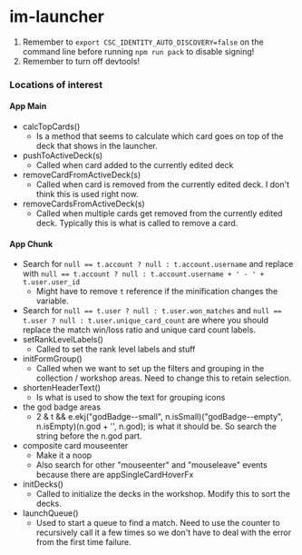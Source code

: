 # im-launcher

1. Remember to `export CSC_IDENTITY_AUTO_DISCOVERY=false` on the command line before
running `npm run pack` to disable signing!
2. Remember to turn off devtools!

### Locations of interest
#### App Main
- calcTopCards() 
  - Is a method that seems to calculate which card goes on top of the deck that shows in the launcher.
- pushToActiveDeck(s)
  - Called when card added to the currently edited deck
- removeCardFromActiveDeck(s)
  - Called when card is removed from the currently edited deck. I don't think this is used
right now.
- removeCardsFromActiveDeck(s)
  - Called when multiple cards get removed from the currently edited deck. Typically
this is what is called to remove a card.

#### App Chunk
- Search for `null == t.account ? null : t.account.username` and replace with `null == t.account ? null : t.account.username + ' - ' + t.user.user_id`
  - Might have to remove `t` reference if the minification changes the variable.
- Search for `null == t.user ? null : t.user.won_matches` and `null == t.user ? null : t.user.unique_card_count` are where
you should replace the match win/loss ratio and unique card count labels.
- setRankLevelLabels()
  - Called to set the rank level labels and stuff
- initFormGroup()
  - Called when we want to set up the filters and grouping in the collection / workshop
areas. Need to change this to retain selection.
- shortenHeaderText()
  - Is what is used to show the text for grouping icons
- the god badge areas
  - 2 & t && e.ekj("godBadge--small", n.isSmall)("godBadge--empty", n.isEmpty)(n.god + '', n.god); is what it should be.
So search the string before the n.god part.
- composite card mouseenter
  - Make it a noop
  - Also search for other "mouseenter" and "mouseleave" events because there are appSingleCardHoverFx
- initDecks()
  - Called to initialize the decks in the workshop. Modify this to sort the decks.
- launchQueue()
  - Used to start a queue to find a match. Need to use the counter to recursively call it
a few times so we don't have to deal with the error from the first time failure.


